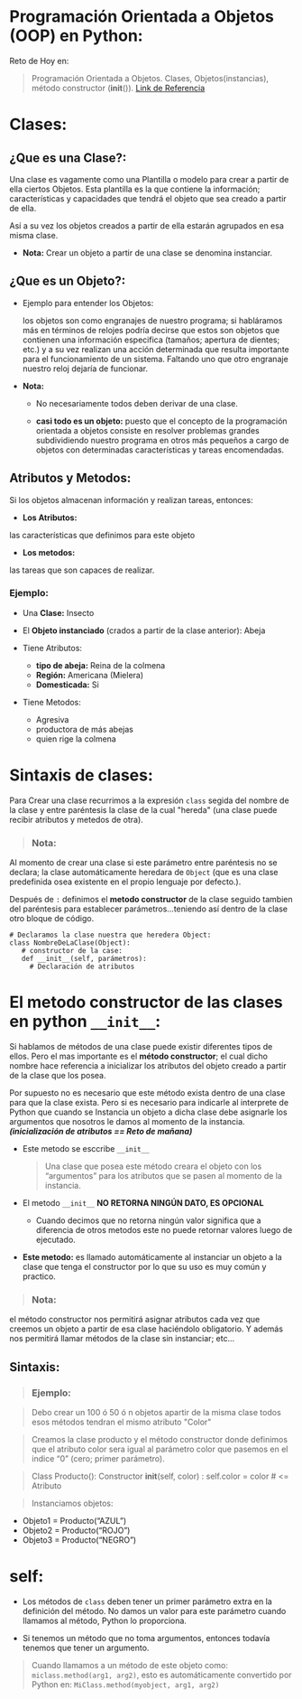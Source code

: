# Programación Orientada a Objetos (OOP) en Python:
Reto de Hoy en:

> Programación Orientada a Objetos. Clases, Objetos(instancias),  método constructor (__init__()).
> [Link de Referencia](https://j2logo.com/python/tutorial/programacion-orientada-a-objetos/)

# Clases:

## ¿Que es una Clase?:

Una clase es vagamente como una Plantilla o modelo para crear a partir de ella ciertos Objetos. Esta plantilla es la que contiene la información; características y capacidades que tendrá el objeto que sea creado a partir de ella.

Así a su vez los objetos creados a partir de ella estarán agrupados en esa misma clase.

- __Nota:__
 Crear un objeto a partir de una clase se denomina instanciar.

## ¿Que es un Objeto?:

* Ejemplo para entender los Objetos:
 
  los objetos son como engranajes de nuestro programa; si habláramos más en términos de relojes podría decirse que estos son objetos que contienen una información especifica (tamaños; apertura de dientes; etc.) y a su vez realizan una acción determinada que resulta importante para el funcionamiento de un sistema. Faltando uno que otro engranaje nuestro reloj dejaría de funcionar.

* __Nota:__
   - No necesariamente todos deben derivar de una clase.

   - __casi todo es un objeto:__
     puesto que el concepto de la programación orientada a objetos consiste en resolver problemas grandes subdividiendo nuestro programa en otros más pequeños a cargo de objetos con determinadas características y tareas encomendadas.

## Atributos y Metodos:

Si los objetos almacenan información y realizan tareas, entonces:

+ __Los Atributos:__
 
 las características que definimos para este objeto

+ __Los metodos:__

 las tareas que son capaces de realizar.

### Ejemplo:

* Una __Clase:__ Insecto

+ El __Objeto instanciado__ (crados a partir de la clase anterior): Abeja

+ Tiene Atributos:
   - __tipo de abeja:__ Reina de la colmena
   - __Región:__ Americana (Mielera)
   - __Domesticada:__ Si

+ Tiene Metodos:
   - Agresiva
   - productora de más abejas
   - quien rige la colmena

# Sintaxis de clases:

Para Crear una clase recurrimos a la expresión ``class``
segida del nombre de la clase y entre paréntesis la clase de la cual "hereda" (una clase puede recibir atributos y metedos de otra).

> ### Nota:
Al momento de crear una clase si este parámetro entre paréntesis no se declara; la clase automáticamente heredara de ``Object`` (que es una clase predefinida osea existente en el propio lenguaje por defecto.).

Después de ``:`` definimos el __metodo constructor__ de la clase seguido tambien del paréntesis para establecer parámetros...teniendo así dentro de la clase otro bloque de código.

~~~
# Declaramos la clase nuestra que heredera Object:
class NombreDeLaClase(Object):
   # constructor de la case:
   def __init__(self, parámetros):
     # Declaración de atributos
~~~

# El metodo constructor de las clases en python ``__init__``:

Si hablamos de métodos de una clase puede existir diferentes tipos de ellos. Pero el mas importante es el __método constructor__; el cual dicho nombre hace referencia a inicializar los atributos del objeto creado a partir  de la clase que los posea.

Por supuesto no es necesario que este método exista dentro de una clase para que la clase exista.
Pero si es necesario para indicarle al interprete de Python que cuando se Instancia un objeto a dicha clase debe asignarle los argumentos que nosotros le damos al momento de la instancia. ___(inicialización de atributos == Reto de mañana)___

+ Este metodo se esccribe ``__init__``
   > Una clase que posea este método creara el objeto con     los “argumentos” para los atributos que se pasen al      momento de la instancia.

+ El metodo ``__init__`` __NO RETORNA NINGÚN DATO, ES OPCIONAL__
   + Cuando decimos que no retorna ningún valor significa que a diferencia de otros metodos este no puede retornar
   valores luego de ejecutado.

+ __Este metodo:__
   es llamado automáticamente al instanciar un objeto a la clase que tenga el constructor por lo que su uso es muy común y practico.
  
> ### Nota:
  el método constructor nos permitirá asignar atributos cada vez que creemos un objeto a partir de esa clase haciéndolo obligatorio. Y además nos permitirá llamar métodos de la clase sin instanciar; etc...

## Sintaxis:

>### Ejemplo:

>Debo crear un 100 ó 50 ó n objetos apartir de la misma clase todos esos métodos tendran el mismo atributo "Color"

>Creamos la clase producto y el método constructor donde definimos que el atributo color sera igual al parámetro color que pasemos en el indice “0” (cero; primer parámetro).

>Class Producto():
 Constructor __init__(self, color) :
   self.color = color # <= Atributo

>Instanciamos objetos:
  - Objeto1 = Producto(“AZUL”)
  - Objeto2 = Producto(“ROJO”)
  - Objeto3 = Producto(“NEGRO”)


# self:
+ Los métodos de ``class`` deben tener un primer parámetro    extra en la definición del método.
  No damos un valor para este parámetro cuando llamamos al método, Python lo proporciona.

+ Si tenemos un método que no toma argumentos, entonces todavía tenemos que tener un argumento.

> Cuando llamamos a un método de este objeto como:
``miclass.method(arg1, arg2)``, esto es automáticamente convertido por Python en:
``MiClass.method(myobject, arg1, arg2)``


